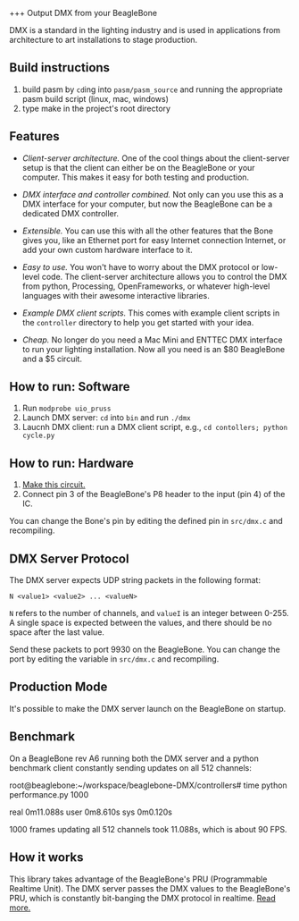 +++ Output DMX from your BeagleBone

DMX is a standard in the lighting industry and is used in applications from architecture to art installations to stage production.

Build instructions
------------------

1. build pasm by `cd`ing into `pasm/pasm_source` and running the appropriate pasm build script (linux, mac, windows)
2. type make in the project's root directory

Features
--------

* *Client-server architecture.* One of the cool things about the client-server setup is that the client can either be on the BeagleBone or your computer. This makes it easy for both testing and production.

* *DMX interface and controller combined.* Not only can you use this as a DMX interface for your computer, but now the BeagleBone can be a dedicated DMX controller.

* *Extensible.* You can use this with all the other features that the Bone gives you, like an Ethernet port for easy Internet connection Internet, or add your own custom hardware interface to it.

* *Easy to use.* You won't have to worry about the DMX protocol or low-level code. The client-server architecture allows you to control the DMX from python, Processing, OpenFrameworks, or whatever high-level languages with their awesome interactive libraries.

* *Example DMX client scripts.* This comes with example client scripts in the `controller` directory to help you get started with your idea.

* *Cheap.* No longer do you need a Mac Mini and ENTTEC DMX interface to run your lighting installation. Now all you need is an $80 BeagleBone and a $5 circuit.

How to run: Software
--------------------

1. Run `modprobe uio_pruss`
2. Launch DMX server: `cd` into `bin` and run `./dmx`
3. Laucnh DMX client: run a DMX client script, e.g., `cd contollers; python cycle.py`

How to run: Hardware
--------------------

1. [Make this circuit.](http://code.google.com/p/tinkerit/wiki/DmxSimpleBuilding)
2. Connect pin 3 of the BeagleBone's P8 header to the input (pin 4) of the IC.

You can change the Bone's pin by editing the defined pin in `src/dmx.c` and recompiling.

DMX Server Protocol
-------------------

The DMX server expects UDP string packets in the following format:

    N <value1> <value2> ... <valueN>

`N` refers to the number of channels, and `valueI` is an integer between 0-255. A single space is expected between the values, and there should be no space after the last value.

Send these packets to port 9930 on the BeagleBone. You can change the port by editing the variable in `src/dmx.c` and recompiling.

Production Mode
---------------

It's possible to make the DMX server launch on the BeagleBone on startup.

Benchmark
---------

On a BeagleBone rev A6 running both the DMX server and a python benchmark client constantly sending updates on all 512 channels:

   root@beaglebone:~/workspace/beaglebone-DMX/controllers# time python performance.py 1000
   
   real    0m11.088s
   user    0m8.610s
   sys     0m0.120s

1000 frames updating all 512 channels took 11.088s, which is about 90 FPS.

How it works
------------

This library takes advantage of the BeagleBone's PRU (Programmable Realtime Unit). The DMX server passes the DMX values to the BeagleBone's PRU, which is constantly bit-banging the DMX protocol in realtime. [Read more.](http://blog.boxysean.com/2012/08/12/first-steps-with-the-beaglebone-pru/)
